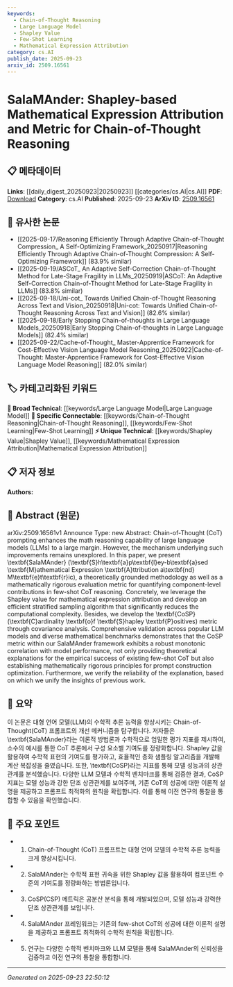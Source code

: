 ```yaml
---
keywords:
  - Chain-of-Thought Reasoning
  - Large Language Model
  - Shapley Value
  - Few-Shot Learning
  - Mathematical Expression Attribution
category: cs.AI
publish_date: 2025-09-23
arxiv_id: 2509.16561
---
```


<!-- KEYWORD_LINKING_METADATA:
{
  "processed_timestamp": "2025-09-23T22:50:12.518911",
  "vocabulary_version": "1.0",
  "selected_keywords": [
    "Chain-of-Thought Reasoning",
    "Large Language Model",
    "Shapley Value",
    "Few-Shot Learning",
    "Mathematical Expression Attribution"
  ],
  "rejected_keywords": [],
  "similarity_scores": {
    "Chain-of-Thought Reasoning": 0.8,
    "Large Language Model": 0.7,
    "Shapley Value": 0.78,
    "Few-Shot Learning": 0.79,
    "Mathematical Expression Attribution": 0.77
  },
  "extraction_method": "AI_prompt_based",
  "budget_applied": true,
  "candidates_json": {
    "candidates": [
      {
        "surface": "Chain-of-Thought",
        "canonical": "Chain-of-Thought Reasoning",
        "aliases": [
          "CoT"
        ],
        "category": "specific_connectable",
        "rationale": "Chain-of-Thought reasoning is a key concept in enhancing the reasoning capabilities of LLMs, making it a strong link for related studies.",
        "novelty_score": 0.65,
        "connectivity_score": 0.85,
        "specificity_score": 0.78,
        "link_intent_score": 0.8
      },
      {
        "surface": "Large Language Models",
        "canonical": "Large Language Model",
        "aliases": [
          "LLM"
        ],
        "category": "broad_technical",
        "rationale": "Large Language Models are central to the paper's focus, providing a broad technical foundation for linking.",
        "novelty_score": 0.4,
        "connectivity_score": 0.9,
        "specificity_score": 0.6,
        "link_intent_score": 0.7
      },
      {
        "surface": "Shapley Value",
        "canonical": "Shapley Value",
        "aliases": [],
        "category": "unique_technical",
        "rationale": "The Shapley Value is a unique technical concept used for mathematical expression attribution in the paper.",
        "novelty_score": 0.7,
        "connectivity_score": 0.75,
        "specificity_score": 0.85,
        "link_intent_score": 0.78
      },
      {
        "surface": "Few-Shot CoT Reasoning",
        "canonical": "Few-Shot Learning",
        "aliases": [
          "Few-Shot CoT"
        ],
        "category": "specific_connectable",
        "rationale": "Few-Shot Learning is crucial for understanding the paper's methodology in CoT reasoning.",
        "novelty_score": 0.55,
        "connectivity_score": 0.88,
        "specificity_score": 0.82,
        "link_intent_score": 0.79
      },
      {
        "surface": "Mathematical Expression Attribution",
        "canonical": "Mathematical Expression Attribution",
        "aliases": [],
        "category": "unique_technical",
        "rationale": "This is a unique technical concept introduced in the paper, essential for understanding its methodology.",
        "novelty_score": 0.68,
        "connectivity_score": 0.7,
        "specificity_score": 0.88,
        "link_intent_score": 0.77
      }
    ],
    "ban_list_suggestions": [
      "methodology",
      "evaluation metric",
      "model performance"
    ]
  },
  "decisions": [
    {
      "candidate_surface": "Chain-of-Thought",
      "resolved_canonical": "Chain-of-Thought Reasoning",
      "decision": "linked",
      "scores": {
        "novelty": 0.65,
        "connectivity": 0.85,
        "specificity": 0.78,
        "link_intent": 0.8
      }
    },
    {
      "candidate_surface": "Large Language Models",
      "resolved_canonical": "Large Language Model",
      "decision": "linked",
      "scores": {
        "novelty": 0.4,
        "connectivity": 0.9,
        "specificity": 0.6,
        "link_intent": 0.7
      }
    },
    {
      "candidate_surface": "Shapley Value",
      "resolved_canonical": "Shapley Value",
      "decision": "linked",
      "scores": {
        "novelty": 0.7,
        "connectivity": 0.75,
        "specificity": 0.85,
        "link_intent": 0.78
      }
    },
    {
      "candidate_surface": "Few-Shot CoT Reasoning",
      "resolved_canonical": "Few-Shot Learning",
      "decision": "linked",
      "scores": {
        "novelty": 0.55,
        "connectivity": 0.88,
        "specificity": 0.82,
        "link_intent": 0.79
      }
    },
    {
      "candidate_surface": "Mathematical Expression Attribution",
      "resolved_canonical": "Mathematical Expression Attribution",
      "decision": "linked",
      "scores": {
        "novelty": 0.68,
        "connectivity": 0.7,
        "specificity": 0.88,
        "link_intent": 0.77
      }
    }
  ]
}
-->

# SalaMAnder: Shapley-based Mathematical Expression Attribution and Metric for Chain-of-Thought Reasoning

## 📋 메타데이터

**Links**: [[daily_digest_20250923|20250923]] [[categories/cs.AI|cs.AI]]
**PDF**: [Download](https://arxiv.org/pdf/2509.16561.pdf)
**Category**: cs.AI
**Published**: 2025-09-23
**ArXiv ID**: [2509.16561](https://arxiv.org/abs/2509.16561)

## 🔗 유사한 논문
- [[2025-09-17/Reasoning Efficiently Through Adaptive Chain-of-Thought Compression_ A Self-Optimizing Framework_20250917|Reasoning Efficiently Through Adaptive Chain-of-Thought Compression: A Self-Optimizing Framework]] (83.9% similar)
- [[2025-09-19/ASCoT_ An Adaptive Self-Correction Chain-of-Thought Method for Late-Stage Fragility in LLMs_20250919|ASCoT: An Adaptive Self-Correction Chain-of-Thought Method for Late-Stage Fragility in LLMs]] (83.8% similar)
- [[2025-09-18/Uni-cot_ Towards Unified Chain-of-Thought Reasoning Across Text and Vision_20250918|Uni-cot: Towards Unified Chain-of-Thought Reasoning Across Text and Vision]] (82.6% similar)
- [[2025-09-18/Early Stopping Chain-of-thoughts in Large Language Models_20250918|Early Stopping Chain-of-thoughts in Large Language Models]] (82.4% similar)
- [[2025-09-22/Cache-of-Thought_ Master-Apprentice Framework for Cost-Effective Vision Language Model Reasoning_20250922|Cache-of-Thought: Master-Apprentice Framework for Cost-Effective Vision Language Model Reasoning]] (82.0% similar)

## 🏷️ 카테고리화된 키워드
**🧠 Broad Technical**: [[keywords/Large Language Model|Large Language Model]]
**🔗 Specific Connectable**: [[keywords/Chain-of-Thought Reasoning|Chain-of-Thought Reasoning]], [[keywords/Few-Shot Learning|Few-Shot Learning]]
**⚡ Unique Technical**: [[keywords/Shapley Value|Shapley Value]], [[keywords/Mathematical Expression Attribution|Mathematical Expression Attribution]]

## 📋 저자 정보

**Authors:** 

## 📄 Abstract (원문)

arXiv:2509.16561v1 Announce Type: new 
Abstract: Chain-of-Thought (CoT) prompting enhances the math reasoning capability of large language models (LLMs) to a large margin. However, the mechanism underlying such improvements remains unexplored. In this paper, we present \textbf{SalaMAnder} (\textbf{S}h\textbf{a}p\textbf{l}ey-b\textbf{a}sed \textbf{M}athematical Expression \textbf{A}ttribution a\textbf{nd} M\textbf{e}t\textbf{r}ic), a theoretically grounded methodology as well as a mathematically rigorous evaluation metric for quantifying component-level contributions in few-shot CoT reasoning. Concretely, we leverage the Shapley value for mathematical expression attribution and develop an efficient stratified sampling algorithm that significantly reduces the computational complexity. Besides, we develop the \textbf{CoSP} (\textbf{C}ardinality \textbf{o}f \textbf{S}hapley \textbf{P}ositives) metric through covariance analysis. Comprehensive validation across popular LLM models and diverse mathematical benchmarks demonstrates that the CoSP metric within our SalaMAnder framework exhibits a robust monotonic correlation with model performance, not only providing theoretical explanations for the empirical success of existing few-shot CoT but also establishing mathematically rigorous principles for prompt construction optimization. Furthermore, we verify the reliability of the explanation, based on which we unify the insights of previous work.

## 📝 요약

이 논문은 대형 언어 모델(LLM)의 수학적 추론 능력을 향상시키는 Chain-of-Thought(CoT) 프롬프트의 개선 메커니즘을 탐구합니다. 저자들은 \textbf{SalaMAnder}라는 이론적 방법론과 수학적으로 엄밀한 평가 지표를 제시하여, 소수의 예시를 통한 CoT 추론에서 구성 요소별 기여도를 정량화합니다. Shapley 값을 활용하여 수학적 표현의 기여도를 평가하고, 효율적인 층화 샘플링 알고리즘을 개발해 계산 복잡성을 줄였습니다. 또한, \textbf{CoSP}라는 지표를 통해 모델 성능과의 상관관계를 분석했습니다. 다양한 LLM 모델과 수학적 벤치마크를 통해 검증한 결과, CoSP 지표는 모델 성능과 강한 단조 상관관계를 보여주며, 기존 CoT의 성공에 대한 이론적 설명을 제공하고 프롬프트 최적화의 원칙을 확립합니다. 이를 통해 이전 연구의 통찰을 통합할 수 있음을 확인했습니다.

## 🎯 주요 포인트

- 1. Chain-of-Thought (CoT) 프롬프트는 대형 언어 모델의 수학적 추론 능력을 크게 향상시킵니다.
- 2. SalaMAnder는 수학적 표현 귀속을 위한 Shapley 값을 활용하여 컴포넌트 수준의 기여도를 정량화하는 방법론입니다.
- 3. CoSP(CSP) 메트릭은 공분산 분석을 통해 개발되었으며, 모델 성능과 강력한 단조 상관관계를 보입니다.
- 4. SalaMAnder 프레임워크는 기존의 few-shot CoT의 성공에 대한 이론적 설명을 제공하고 프롬프트 최적화의 수학적 원칙을 확립합니다.
- 5. 연구는 다양한 수학적 벤치마크와 LLM 모델을 통해 SalaMAnder의 신뢰성을 검증하고 이전 연구의 통찰을 통합합니다.


---

*Generated on 2025-09-23 22:50:12*